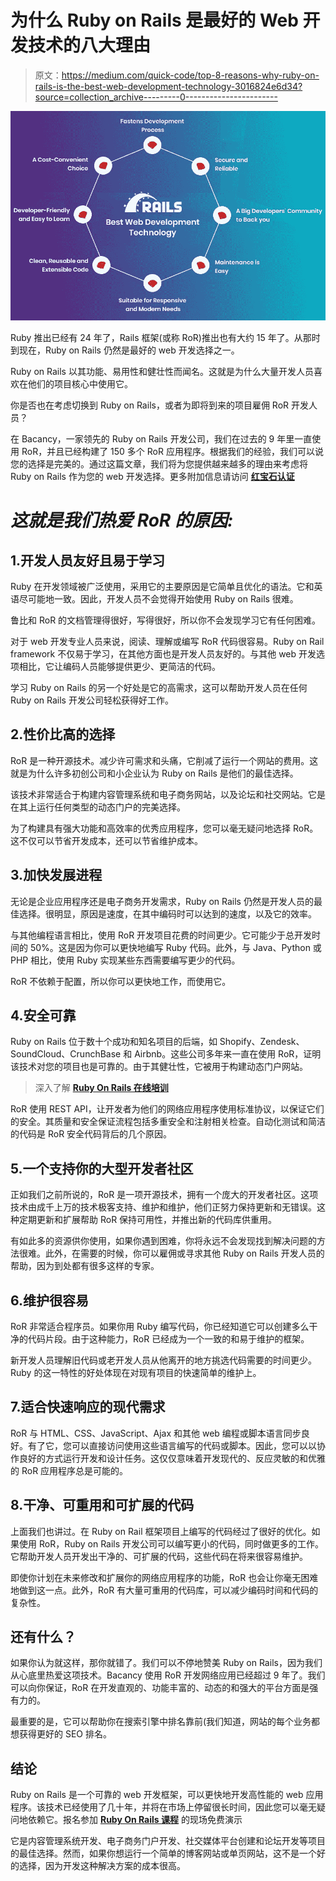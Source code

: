 # 为什么 Ruby on Rails 是最好的 Web 开发技术的八大理由

> 原文：<https://medium.com/quick-code/top-8-reasons-why-ruby-on-rails-is-the-best-web-development-technology-3016824e6d34?source=collection_archive---------0----------------------->

![](img/62bb819650b5c95d49fa54faff1a14ae.png)

Ruby 推出已经有 24 年了，Rails 框架(或称 RoR)推出也有大约 15 年了。从那时到现在，Ruby on Rails 仍然是最好的 web 开发选择之一。

Ruby on Rails 以其功能、易用性和健壮性而闻名。这就是为什么大量开发人员喜欢在他们的项目核心中使用它。

你是否也在考虑切换到 Ruby on Rails，或者为即将到来的项目雇佣 RoR 开发人员？

在 Bacancy，一家领先的 Ruby on Rails 开发公司，我们在过去的 9 年里一直使用 RoR，并且已经构建了 150 多个 RoR 应用程序。根据我们的经验，我们可以说您的选择是完美的。通过这篇文章，我们将为您提供越来越多的理由来考虑将 Ruby on Rails 作为您的 web 开发选择。更多附加信息请访问 [**红宝石认证**](https://onlineitguru.com/ruby-on-rails-online-training-placement.html)

# *这就是我们热爱 RoR 的原因:*

## 1.开发人员友好且易于学习

Ruby 在开发领域被广泛使用，采用它的主要原因是它简单且优化的语法。它和英语尽可能地一致。因此，开发人员不会觉得开始使用 Ruby on Rails 很难。

鲁比和 RoR 的文档管理得很好，写得很好，所以你不会发现学习它有任何困难。

对于 web 开发专业人员来说，阅读、理解或编写 RoR 代码很容易。Ruby on Rail framework 不仅易于学习，在其他方面也是开发人员友好的。与其他 web 开发选项相比，它让编码人员能够提供更少、更简洁的代码。

学习 Ruby on Rails 的另一个好处是它的高需求，这可以帮助开发人员在任何 Ruby on Rails 开发公司轻松获得好工作。

## 2.性价比高的选择

RoR 是一种开源技术。减少许可需求和头痛，它削减了运行一个网站的费用。这就是为什么许多初创公司和小企业认为 Ruby on Rails 是他们的最佳选择。

该技术非常适合于构建内容管理系统和电子商务网站，以及论坛和社交网站。它是在其上运行任何类型的动态门户的完美选择。

为了构建具有强大功能和高效率的优秀应用程序，您可以毫无疑问地选择 RoR。这不仅可以节省开发成本，还可以节省维护成本。

## 3.加快发展进程

无论是企业应用程序还是电子商务开发需求，Ruby on Rails 仍然是开发人员的最佳选择。很明显，原因是速度，在其中编码时可以达到的速度，以及它的效率。

与其他编程语言相比，使用 RoR 开发项目花费的时间更少。它可能少于总开发时间的 50%。这是因为你可以更快地编写 Ruby 代码。此外，与 Java、Python 或 PHP 相比，使用 Ruby 实现某些东西需要编写更少的代码。

RoR 不依赖于配置，所以你可以更快地工作，而使用它。

## 4.安全可靠

Ruby on Rails 位于数十个成功和知名项目的后端，如 Shopify、Zendesk、SoundCloud、CrunchBase 和 Airbnb。这些公司多年来一直在使用 RoR，证明该技术对您的项目也是可靠的。由于其健壮性，它被用于构建动态门户网站。

> 深入了解 [**Ruby On Rails 在线培训**](https://onlineitguru.com/ruby-on-rails-online-training-placement.html)

RoR 使用 REST API，让开发者为他们的网络应用程序使用标准协议，以保证它们的安全。其质量和安全保证流程包括多重安全和注射相关检查。自动化测试和简洁的代码是 RoR 安全代码背后的几个原因。

## 5.一个支持你的大型开发者社区

正如我们之前所说的，RoR 是一项开源技术，拥有一个庞大的开发者社区。这项技术由成千上万的技术极客支持、维护和维护，他们正努力保持更新和无错误。这种定期更新和扩展帮助 RoR 保持可用性，并推出新的代码库供重用。

有如此多的资源供你使用，如果你遇到困难，你将永远不会发现找到解决问题的方法很难。此外，在需要的时候，你可以雇佣或寻求其他 Ruby on Rails 开发人员的帮助，因为到处都有很多这样的专家。

## 6.维护很容易

RoR 非常适合程序员。如果你用 Ruby 编写代码，你已经知道它可以创建多么干净的代码片段。由于这种能力，RoR 已经成为一个一致的和易于维护的框架。

新开发人员理解旧代码或老开发人员从他离开的地方挑选代码需要的时间更少。Ruby 的这一特性的好处体现在对现有项目的快速简单的维护上。

## 7.适合快速响应的现代需求

RoR 与 HTML、CSS、JavaScript、Ajax 和其他 web 编程或脚本语言同步良好。有了它，您可以直接访问使用这些语言编写的代码或脚本。因此，您可以以协作良好的方式运行开发和设计任务。这仅仅意味着开发现代的、反应灵敏的和优雅的 RoR 应用程序总是可能的。

## 8.干净、可重用和可扩展的代码

上面我们也讲过。在 Ruby on Rail 框架项目上编写的代码经过了很好的优化。如果使用 RoR，Ruby on Rails 开发公司可以编写更小的代码，同时做更多的工作。它帮助开发人员开发出干净的、可扩展的代码，这些代码在将来很容易维护。

即使你计划在未来修改和扩展你的网络应用程序的功能，RoR 也会让你毫无困难地做到这一点。此外，RoR 有大量可重用的代码库，可以减少编码时间和代码的复杂性。

## 还有什么？

如果你认为就这样，那你就错了。我们可以不停地赞美 Ruby on Rails，因为我们从心底里热爱这项技术。Bacancy 使用 RoR 开发网络应用已经超过 9 年了。我们可以向你保证，RoR 在开发直观的、功能丰富的、动态的和强大的平台方面是强有力的。

最重要的是，它可以帮助你在搜索引擎中排名靠前(我们知道，网站的每个业务都想获得更好的 SEO 排名。

## 结论

Ruby on Rails 是一个可靠的 web 开发框架，可以更快地开发高性能的 web 应用程序。该技术已经使用了几十年，并将在市场上停留很长时间，因此您可以毫无疑问地依赖它。报名参加 [**Ruby On Rails 课程**](https://onlineitguru.com/ruby-on-rails-online-training-placement.html) 的现场免费演示

它是内容管理系统开发、电子商务门户开发、社交媒体平台创建和论坛开发等项目的最佳选择。然而，如果你想运行一个简单的博客网站或单页网站，这不是一个好的选择，因为开发这种解决方案的成本很高。